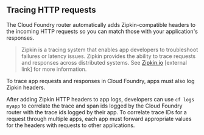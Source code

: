 ## Tracing HTTP requests

The Cloud Foundry router automatically adds Zipkin-compatible headers to the incoming HTTP requests so you can match those with your application's responses.

> Zipkin is a tracing system that enables app developers to troubleshoot failures or latency issues. Zipkin provides the ability to trace requests and responses across distributed systems. See [Zipkin.io](https://zipkin.io) [external link] for more information.

To trace app requests and responses in Cloud Foundry, apps must also log Zipkin headers.

After adding Zipkin HTTP headers to app logs, developers can use ```cf logs myapp``` to correlate the trace and span ids logged by the Cloud Foundry router with the trace ids logged by their app. To correlate trace IDs for a request through multiple apps, each app must forward appropriate values for the headers with requests to other applications.
